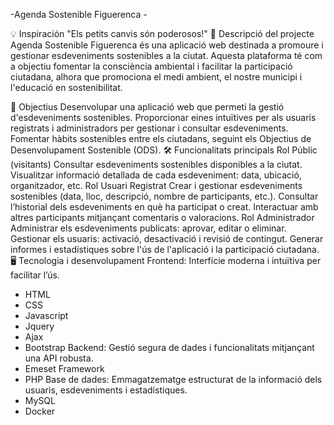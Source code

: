 -Agenda Sostenible Figuerenca -

💡 Inspiración
"Els petits canvis són poderosos!"
📜 Descripció del projecte
Agenda Sostenible Figuerenca és una aplicació web destinada a promoure i gestionar esdeveniments sostenibles a la ciutat. Aquesta plataforma té com a objectiu fomentar la consciència ambiental i facilitar la participació ciutadana, alhora que promociona el medi ambient, el nostre municipi i l'educació en sostenibilitat.

🎯 Objectius
Desenvolupar una aplicació web que permeti la gestió d'esdeveniments sostenibles.
Proporcionar eines intuïtives per als usuaris registrats i administradors per gestionar i consultar esdeveniments.
Fomentar hàbits sostenibles entre els ciutadans, seguint els Objectius de Desenvolupament Sostenible (ODS).
🛠️ Funcionalitats principals
Rol Públic (visitants)
Consultar esdeveniments sostenibles disponibles a la ciutat.
Visualitzar informació detallada de cada esdeveniment: data, ubicació, organitzador, etc.
Rol Usuari Registrat
Crear i gestionar esdeveniments sostenibles (data, lloc, descripció, nombre de participants, etc.).
Consultar l’historial dels esdeveniments en què ha participat o creat.
Interactuar amb altres participants mitjançant comentaris o valoracions.
Rol Administrador
Administrar els esdeveniments publicats: aprovar, editar o eliminar.
Gestionar els usuaris: activació, desactivació i revisió de contingut.
Generar informes i estadístiques sobre l'ús de l'aplicació i la participació ciutadana.
🖥️ Tecnologia i desenvolupament
Frontend: Interfície moderna i intuïtiva per facilitar l’ús.
-  HTML
-  CSS
-  Javascript
-  Jquery
-  Ajax
-  Bootstrap
Backend: Gestió segura de dades i funcionalitats mitjançant una API robusta.
-  Emeset Framework
-  PHP
Base de dades: Emmagatzematge estructurat de la informació dels usuaris, esdeveniments i estadístiques.
-  MySQL
-  Docker
